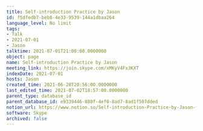 ```yaml
---
title: Self-introduction Practice by Jason
id: f5dfedb7-beb8-4e33-9539-144a1dbaa264
language_level: No limit
tags:
- Talk
- 2021-07-01
- Jason
talktime: 2021-07-01T21:00:00.0000000
object: page
name: Self-introduction Practice by Jason
meeting_link: https://join.skype.com/xMKyV4Fx3KXT
indexDate: 2021-07-01
hosts: Jason
created_time: 2021-06-28T20:56:00.0000000
last_edited_time: 2021-07-02T18:57:00.0000000
parent_type: database_id
parent_database_id: e9339446-880f-4ef0-8ad7-8ad1f507dded
notion_url: https://www.notion.so/Self-introduction-Practice-by-Jason-f5dfedb7beb84e339539144a1dbaa264
software: Skype
archived: false
---
```







